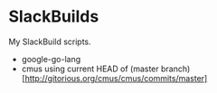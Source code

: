 SlackBuilds
===========

My SlackBuild scripts.

* google-go-lang
* cmus using current HEAD of (master branch)[http://gitorious.org/cmus/cmus/commits/master]
